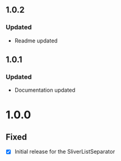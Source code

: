 ## 1.0.2
### Updated
-   Readme updated

## 1.0.1
### Updated
-   Documentation updated

# 1.0.0
## Fixed
- [x] Initial release for the SliverListSeparator